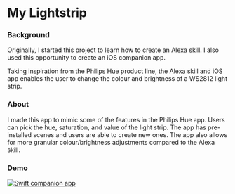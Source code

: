 # My Lightstrip

### Background

Originally, I started this project to learn how to create an Alexa skill. I also used this opportunity to create an iOS companion app.

Taking inspiration from the Philips Hue product line, the Alexa skill and iOS app enables the user to change the colour and brightness of a WS2812 light strip.



### About

I made this app to mimic some of the features in the Philips Hue app. Users can pick the hue, saturation, and value of the light strip. The app has pre-installed scenes and users are able to create new ones. 
The app also allows for more granular colour/brightness adjustments compared to the Alexa skill.



### Demo

[![Swift companion app](http://img.youtube.com/vi/6jBzOV5DiEM/0.jpg)](http://www.youtube.com/watch?v=6jBzOV5DiEM)


